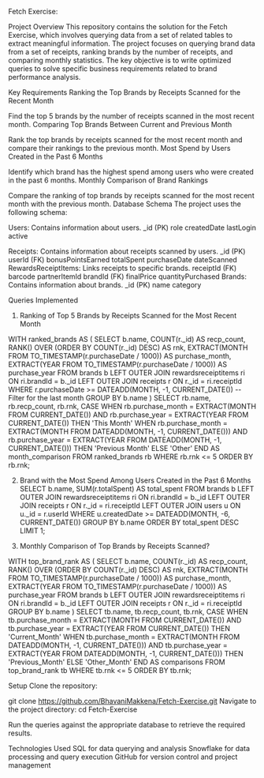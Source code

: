 Fetch Exercise:

Project Overview
This repository contains the solution for the Fetch Exercise, which involves querying data from a set of related tables to extract meaningful information. The project focuses on querying brand data from a set of receipts, ranking brands by the number of receipts, and comparing monthly statistics. The key objective is to write optimized  queries to solve specific business requirements related to brand performance analysis.

Key Requirements
Ranking the Top Brands by Receipts Scanned for the Recent Month

Find the top 5 brands by the number of receipts scanned in the most recent month.
Comparing Top Brands Between Current and Previous Month

Rank the top brands by receipts scanned for the most recent month and compare their rankings to the previous month.
Most Spend by Users Created in the Past 6 Months

Identify which brand has the highest spend among users who were created in the past 6 months.
Monthly Comparison of Brand Rankings

Compare the ranking of top brands by receipts scanned for the most recent month with the previous month.
Database Schema
The project uses the following schema:

Users: Contains information about users.
_id (PK)
role
createdDate
lastLogin
active

Receipts: Contains information about receipts scanned by users.
_id (PK)
userId (FK)
bonusPointsEarned
totalSpent
purchaseDate
dateScanned
RewardsReceiptItems: Links receipts to specific brands.
receiptId (FK)
barcode
partnerItemId
brandId (FK)
finalPrice
quantityPurchased
Brands: Contains information about brands.
_id (PK)
name
category

Queries Implemented
1. Ranking of Top 5 Brands by Receipts Scanned for the Most Recent Month



WITH ranked_brands AS (
    SELECT b.name,
           COUNT(r._id) AS recp_count,
           RANK() OVER (ORDER BY COUNT(r._id) DESC) AS rnk,
           EXTRACT(MONTH FROM TO_TIMESTAMP(r.purchaseDate / 1000)) AS purchase_month,
           EXTRACT(YEAR FROM TO_TIMESTAMP(r.purchaseDate / 1000)) AS purchase_year
    FROM brands b
    LEFT OUTER JOIN rewardsreceiptitems ri ON ri.brandId = b._id
    LEFT OUTER JOIN receipts r ON r._id = ri.receiptId
    WHERE r.purchaseDate >= DATEADD(MONTH, -1, CURRENT_DATE()) -- Filter for the last month
    GROUP BY b.name
)
SELECT rb.name,
       rb.recp_count,
       rb.rnk,
       CASE 
           WHEN rb.purchase_month = EXTRACT(MONTH FROM CURRENT_DATE()) 
                AND rb.purchase_year = EXTRACT(YEAR FROM CURRENT_DATE()) THEN 'This Month'
           WHEN rb.purchase_month = EXTRACT(MONTH FROM DATEADD(MONTH, -1, CURRENT_DATE())) 
                AND rb.purchase_year = EXTRACT(YEAR FROM DATEADD(MONTH, -1, CURRENT_DATE())) THEN 'Previous Month'
           ELSE 'Other'
       END AS month_comparison
FROM ranked_brands rb
WHERE rb.rnk <= 5
ORDER BY rb.rnk;

2. Brand with the Most Spend Among Users Created in the Past 6 Months
SELECT b.name,
       SUM(r.totalSpent) AS total_spent
FROM brands b
LEFT OUTER JOIN rewardsreceiptitems ri ON ri.brandId = b._id
LEFT OUTER JOIN receipts r ON r._id = ri.receiptId
LEFT OUTER JOIN users u ON u._id = r.userId
WHERE u.createdDate >= DATEADD(MONTH, -6, CURRENT_DATE())
GROUP BY b.name
ORDER BY total_spent DESC
LIMIT 1;

3. Monthly Comparison of Top Brands by Receipts Scanned?

WITH top_brand_rank AS (
    SELECT b.name,
           COUNT(r._id) AS recp_count,
           RANK() OVER (ORDER BY COUNT(r._id) DESC) AS rnk,
           EXTRACT(MONTH FROM TO_TIMESTAMP(r.purchaseDate / 1000)) AS purchase_month,
           EXTRACT(YEAR FROM TO_TIMESTAMP(r.purchaseDate / 1000)) AS purchase_year
    FROM brands b
    LEFT OUTER JOIN rewardsreceiptitems ri ON ri.brandId = b._id
    LEFT OUTER JOIN receipts r ON r._id = ri.receiptId
    GROUP BY b.name
)
SELECT tb.name,
       tb.recp_count,
       tb.rnk,
       CASE 
           WHEN tb.purchase_month = EXTRACT(MONTH FROM CURRENT_DATE()) 
                AND tb.purchase_year = EXTRACT(YEAR FROM CURRENT_DATE()) THEN 'Current_Month'
           WHEN tb.purchase_month = EXTRACT(MONTH FROM DATEADD(MONTH, -1, CURRENT_DATE())) 
                AND tb.purchase_year = EXTRACT(YEAR FROM DATEADD(MONTH, -1, CURRENT_DATE())) THEN 'Previous_Month'
           ELSE 'Other_Month'
       END AS comparisons
FROM top_brand_rank tb
WHERE tb.rnk <= 5
ORDER BY tb.rnk;


Setup
Clone the repository:


git clone https://github.com/BhavaniMakkena/Fetch-Exercise.git
Navigate to the project directory:
cd Fetch-Exercise

Run the  queries against the appropriate database to retrieve the required results.

Technologies Used
SQL for data querying and analysis
Snowflake for data processing and query execution
GitHub for version control and project management